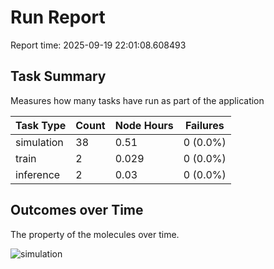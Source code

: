 # Run Report
Report time: 2025-09-19 22:01:08.608493

## Task Summary
Measures how many tasks have run as part of the application

| Task Type   |   Count |   Node Hours | Failures   |
|-------------|---------|--------------|------------|
| simulation  |      38 |        0.51  | 0 (0.0%)   |
| train       |       2 |        0.029 | 0 (0.0%)   |
| inference   |       2 |        0.03  | 0 (0.0%)   |

## Outcomes over Time
The property of the molecules over time.

![simulation](simulation-outputs.png)
